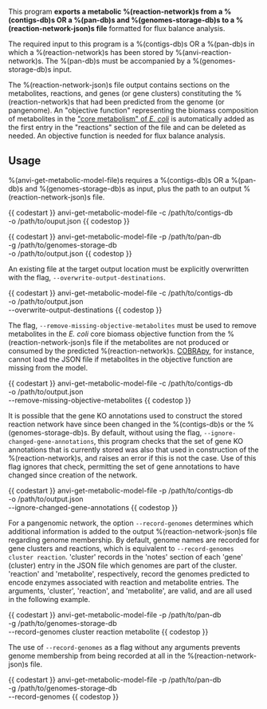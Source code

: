 This program **exports a metabolic %(reaction-network)s from a %(contigs-db)s OR a %(pan-db)s and %(genomes-storage-db)s to a %(reaction-network-json)s file** formatted for flux balance analysis.

The required input to this program is a %(contigs-db)s OR a %(pan-db)s in which a %(reaction-network)s has been stored by %(anvi-reaction-network)s. The %(pan-db)s must be accompanied by a %(genomes-storage-db)s input.

The %(reaction-network-json)s file output contains sections on the metabolites, reactions, and genes (or gene clusters) constituting the %(reaction-network)s that had been predicted from the genome (or pangenome). An "objective function" representing the biomass composition of metabolites in the ["core metabolism" of *E. coli*](http://bigg.ucsd.edu/models/e_coli_core) is automatically added as the first entry in the "reactions" section of the file and can be deleted as needed. An objective function is needed for flux balance analysis.

## Usage

%(anvi-get-metabolic-model-file)s requires a %(contigs-db)s OR a %(pan-db)s and %(genomes-storage-db)s as input, plus the path to an output %(reaction-network-json)s file.

{{ codestart }}
anvi-get-metabolic-model-file -c /path/to/contigs-db \
                              -o /path/to/ouput.json
{{ codestop }}

{{ codestart }}
anvi-get-metabolic-model-file -p /path/to/pan-db \
                              -g /path/to/genomes-storage-db \
                              -o /path/to/output.json
{{ codestop }}

An existing file at the target output location must be explicitly overwritten with the flag, `--overwrite-output-destinations`.

{{ codestart }}
anvi-get-metabolic-model-file -c /path/to/contigs-db \
                              -o /path/to/output.json \
                              --overwrite-output-destinations
{{ codestop }}

The flag, `--remove-missing-objective-metabolites` must be used to remove metabolites in the *E. coli* core biomass objective function from the %(reaction-network-json)s file if the metabolites are not produced or consumed by the predicted %(reaction-network)s. [COBRApy](https://opencobra.github.io/cobrapy/), for instance, cannot load the JSON file if metabolites in the objective function are missing from the model.

{{ codestart }}
anvi-get-metabolic-model-file -c /path/to/contigs-db \
                              -o /path/to/output.json \
                              --remove-missing-objective-metabolites
{{ codestop }}

It is possible that the gene KO annotations used to construct the stored reaction network have since been changed in the %(contigs-db)s or the %(genomes-storage-db)s. By default, without using the flag, `--ignore-changed-gene-annotations`, this program checks that the set of gene KO annotations that is currently stored was also that used in construction of the %(reaction-network)s, and raises an error if this is not the case. Use of this flag ignores that check, permitting the set of gene annotations to have changed since creation of the network.

{{ codestart }}
anvi-get-metabolic-model-file -p /path/to/contigs-db \
                              -o /path/to/output.json \
                              --ignore-changed-gene-annotations
{{ codestop }}

For a pangenomic network, the option `--record-genomes` determines which additional information is added to the output %(reaction-network-json)s file regarding genome membership. By default, genome names are recorded for gene clusters and reactions, which is equivalent to `--record-genomes cluster reaction`. 'cluster' records in the 'notes' section of each 'gene' (cluster) entry in the JSON file which genomes are part of the cluster. 'reaction' and 'metabolite', respectively, record the genomes predicted to encode enzymes associated with reaction and metabolite entries. The arguments, 'cluster', 'reaction', and 'metabolite', are valid, and are all used in the following example.

{{ codestart }}
anvi-get-metabolic-model-file -p /path/to/pan-db \
                              -g /path/to/genomes-storage-db \
                              --record-genomes cluster reaction metabolite
{{ codestop }}

The use of `--record-genomes` as a flag without any arguments prevents genome membership from being recorded at all in the %(reaction-network-json)s file.

{{ codestart }}
anvi-get-metabolic-model-file -p /path/to/pan-db \
                              -g /path/to/genomes-storage-db \
                              --record-genomes
{{ codestop }}
